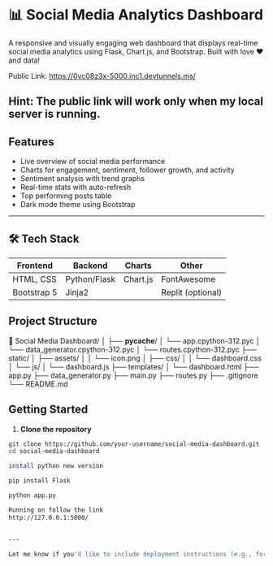# 📊 Social Media Analytics Dashboard

A responsive and visually engaging web dashboard that displays real-time social media analytics using Flask, Chart.js, and Bootstrap. Built with love ❤️ and data!

Public Link: https://0vc08z3x-5000.inc1.devtunnels.ms/

Hint: The public link will work only when my local server is running.
---

## Features

- Live overview of social media performance
- Charts for engagement, sentiment, follower growth, and activity
- Sentiment analysis with trend graphs
- Real-time stats with auto-refresh
- Top performing posts table
- Dark mode theme using Bootstrap

---

## 🛠️ Tech Stack

| Frontend      | Backend     | Charts      | Other        |
|---------------|-------------|-------------|--------------|
| HTML, CSS     | Python/Flask| Chart.js    | FontAwesome  |
| Bootstrap 5   | Jinja2      |             | Replit (optional) |



## Project Structure

📁 Social Media Dashboard/
│
├── __pycache__/
│ └── app.cpython-312.pyc
│ └── data_generator.cpython-312.pyc
│ └── routes.cpython-312.pyc
├── static/
│ ├── assets/
│ │ └── icon.png
│ ├── css/
│ │ └── dashboard.css
│ └── js/
│ └── dashboard.js
├── templates/
│ └── dashboard.html
├── app.py
├── data_generator.py
├── main.py
├── routes.py
├── .gitignore
└── README.md




## Getting Started

1. **Clone the repository**

```bash
git clone https://github.com/your-username/social-media-dashboard.git
cd social-media-dashboard

install python new version

pip install Flask

python app.py

Running on follow the link
http://127.0.0.1:5000/


---

Let me know if you'd like to include deployment instructions (e.g., for **Render**, **Replit**, or **GitHub Pages**) or if you're hosting it live — I’ll help you update it.


